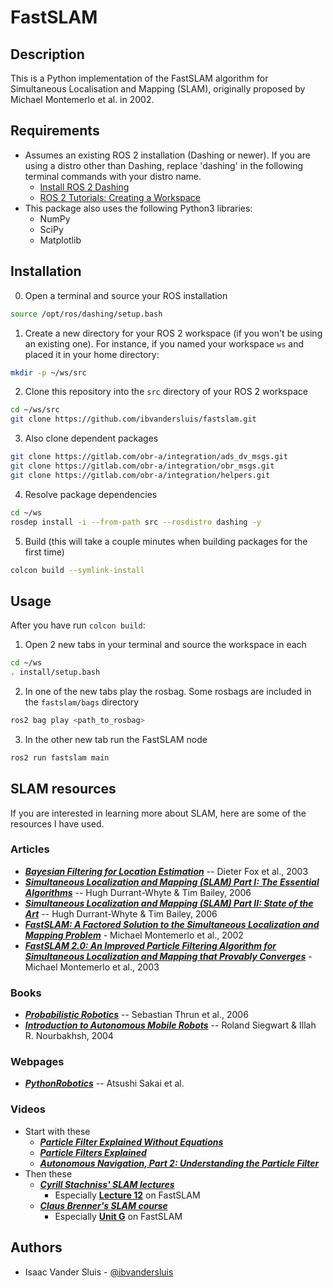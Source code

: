 # FastSLAM

## Description

This is a Python implementation of the FastSLAM algorithm for Simultaneous Localisation and Mapping (SLAM), originally proposed by Michael Montemerlo et al. in 2002.

## Requirements
- Assumes an existing ROS 2 installation (Dashing or newer). If you are using a distro other than Dashing, replace 'dashing' in the following terminal commands with your distro name.
    - [Install ROS 2 Dashing](https://index.ros.org/doc/ros2/Installation/Dashing/)
    - [ROS 2 Tutorials: Creating a Workspace](https://index.ros.org/doc/ros2/Tutorials/Workspace/Creating-A-Workspace/)
- This package also uses the following Python3 libraries:
    - NumPy
    - SciPy
    - Matplotlib

## Installation

0. Open a terminal and source your ROS installation

```bash
source /opt/ros/dashing/setup.bash
```

1. Create a new directory for your ROS 2 workspace (if you won't be using an existing one). For instance, if you named your workspace `ws` and placed it in your home directory:

```bash
mkdir -p ~/ws/src
```

2. Clone this repository into the `src` directory of your ROS 2 workspace

```bash
cd ~/ws/src
git clone https://github.com/ibvandersluis/fastslam.git
```

3. Also clone dependent packages

```bash
git clone https://gitlab.com/obr-a/integration/ads_dv_msgs.git
git clone https://gitlab.com/obr-a/integration/obr_msgs.git
git clone https://gitlab.com/obr-a/integration/helpers.git
```

4. Resolve package dependencies

```bash
cd ~/ws
rosdep install -i --from-path src --rosdistro dashing -y
```

5. Build (this will take a couple minutes when building packages for the first time)

```bash
colcon build --symlink-install
```

## Usage
After you have run `colcon build`:
1. Open 2 new tabs in your terminal and source the workspace in each

```bash
cd ~/ws
. install/setup.bash
```

2. In one of the new tabs play the rosbag. Some rosbags are included in the `fastslam/bags` directory

```bash
ros2 bag play <path_to_rosbag>
```

3. In the other new tab run the FastSLAM node

```bash
ros2 run fastslam main
```

## SLAM resources

If you are interested in learning more about SLAM, here are some of the resources I have used.

### Articles
- [**_Bayesian Filtering for Location Estimation_**](http://www.irisa.fr/aspi/legland/ref/fox03a.pdf) -- Dieter Fox et al., 2003
- [**_Simultaneous Localization and Mapping (SLAM) Part I: The Essential Algorithms_**](https://people.eecs.berkeley.edu/~pabbeel/cs287-fa09/readings/Durrant-Whyte_Bailey_SLAM-tutorial-I.pdf) -- Hugh Durrant-Whyte & Tim Bailey, 2006
- [**_Simultaneous Localization and Mapping (SLAM) Part II: State of the Art_**](https://pdfs.semanticscholar.org/27d4/6db7ed4e96944080052b761c62102f26b23f.pdf) -- Hugh Durrant-Whyte & Tim Bailey, 2006
- [**_FastSLAM: A Factored Solution to the Simultaneous Localization and Mapping Problem_**](http://robots.stanford.edu/papers/montemerlo.fastslam-tr.pdf) - Michael Montemerlo et al., 2002
- [**_FastSLAM 2.0: An Improved Particle Filtering Algorithm for Simultaneous Localization and Mapping that Provably Converges_**](http://robots.stanford.edu/papers/Montemerlo03a.pdf) - Michael Montemerlo et al., 2003

### Books
- [**_Probabilistic Robotics_**](http://www.probabilistic-robotics.org/) -- Sebastian Thrun et al., 2006
- [**_Introduction to Autonomous Mobile Robots_**](https://mitpress.mit.edu/books/introduction-autonomous-mobile-robots-second-edition) -- Roland Siegwart & Illah R. Nourbakhsh, 2004

### Webpages
- [**_PythonRobotics_**](https://pythonrobotics.readthedocs.io/en/latest/getting_started.html) -- Atsushi Sakai et al.

### Videos
- Start with these
    - [**_Particle Filter Explained Without Equations_**](https://www.youtube.com/watch?v=aUkBa1zMKv4&t=5s)
    - [**_Particle Filters Explained_**](https://www.youtube.com/watch?v=sz7cJuMgKFg)
    - [**_Autonomous Navigation, Part 2: Understanding the Particle Filter_**](https://www.youtube.com/watch?v=NrzmH_yerBU)
- Then these
    - [**_Cyrill Stachniss' SLAM lectures_**](https://www.youtube.com/watch?v=U6vr3iNrwRA&list=PLgnQpQtFTOGQrZ4O5QzbIHgl3b1JHimN_)
        - Especially [__Lecture 12__](https://www.youtube.com/watch?v=Tz3pg3d1TIo&list=PLgnQpQtFTOGQrZ4O5QzbIHgl3b1JHimN_&index=14) on FastSLAM
    - [**_Claus Brenner's SLAM course_**](https://www.youtube.com/watch?v=B2qzYCeT9oQ&list=PLpUPoM7Rgzi_7YWn14Va2FODh7LzADBSm)
        - Especially [__Unit G__](https://www.youtube.com/watch?v=9WyrWJcvneE&list=PLpUPoM7Rgzi_7YWn14Va2FODh7LzADBSm&index=60) on FastSLAM

## Authors

- Isaac Vander Sluis - [@ibvandersluis](https://www.github.com/ibvandersluis)